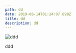 ```yaml
---
path: dd
date: 2019-08-14T01:24:07.898Z
title: dd
description: dd
---
```

![ddd](/assets/image.png "ddd")

ddd
